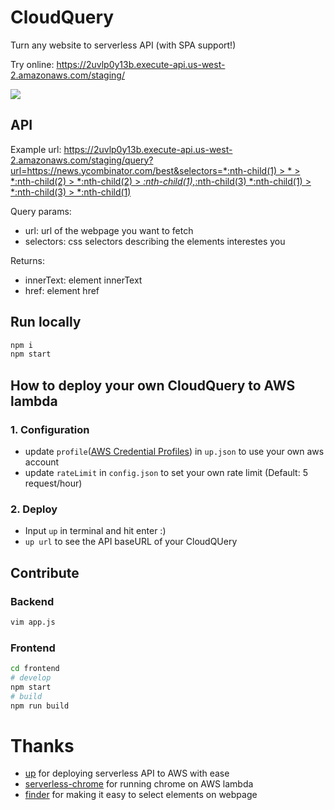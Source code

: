 
# CloudQuery

Turn any website to serverless API (with SPA support!)

Try online: https://2uvlp0y13b.execute-api.us-west-2.amazonaws.com/staging/

![](https://user-images.githubusercontent.com/5512552/51655619-6b978580-1fd8-11e9-93a9-9accf8e25e54.gif)

## API

Example url: [https://2uvlp0y13b.execute-api.us-west-2.amazonaws.com/staging/query?url=https://news.ycombinator.com/best&selectors=*:nth-child(1) > * > *:nth-child(2) > *:nth-child(2) > *:nth-child(1),*:nth-child(3) *:nth-child(1) > *:nth-child(3) > *:nth-child(1)](https://2uvlp0y13b.execute-api.us-west-2.amazonaws.com/staging/query?url=https://news.ycombinator.com/best&selectors=*:nth-child(1)%20%3E%20*%20%3E%20*:nth-child(2)%20%3E%20*:nth-child(2)%20%3E%20*:nth-child(1),*:nth-child(3)%20*:nth-child(1)%20%3E%20*:nth-child(3)%20%3E%20*:nth-child(1))

Query params:

- url: url of the webpage you want to fetch
- selectors: css selectors describing the elements interestes you

Returns:

- innerText: element innerText
- href: element href

## Run locally

```bash
npm i
npm start
```

## How to deploy your own CloudQuery to AWS lambda

### 1. Configuration

- update `profile`([AWS Credential Profiles](https://up.docs.apex.sh/#aws_credentials)) in `up.json` to use your own aws account
- update `rateLimit` in `config.json` to set your own rate limit (Default: 5 request/hour)

### 2. Deploy

- Input `up` in terminal and hit enter :)
- `up url` to see the API baseURL of your CloudQUery

## Contribute

### Backend

```bash
vim app.js
```

### Frontend

```bash
cd frontend
# develop
npm start
# build
npm run build
```

# Thanks

- [up](https://github.com/apex/up) for deploying serverless API to AWS with ease
- [serverless-chrome](https://github.com/adieuadieu/serverless-chrome) for running chrome on AWS lambda
- [finder](https://github.com/antonmedv/finder) for making it easy to select elements on webpage